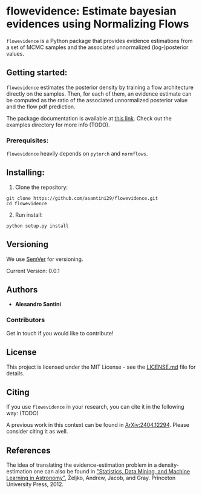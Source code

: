 # flowevidence: Estimate bayesian evidences using Normalizing Flows

`flowevidence` is a Python package that provides evidence estimations from a set of MCMC samples and the associated unnormalized (log-)posterior values. 

## Getting started:
`flowevidence` estimates the posterior density by training a flow architecture directly on the samples. Then, for each of them, an evidence estimate can be computed as the ratio of the associated unnormalized posterior value and the flow pdf prediction.

The package documentation is available at [this link](https://asantini29.github.io/flowevidence/). Check out the examples directory for more info (TODO).

### Prerequisites:

`flowevidence` heavily depends on `pytorch` and `normflows`.

## Installing:
1. Clone the repository:
 ```
 git clone https://github.com/asantini29/flowevidence.git
 cd flowevidence
 ```
2. Run install:
 ```
 python setup.py install
 ```

## Versioning

We use [SemVer](http://semver.org/) for versioning. 

Current Version: 0.0.1

## Authors

* **Alesandro Santini**

### Contributors

Get in touch if you would like to contribute!

## License

This project is licensed under the MIT License - see the [LICENSE.md](LICENSE) file for details.

## Citing

If you use `flowevidence` in your research, you can cite it in the following way:
(TODO)

A previous work in this context can be found in [ArXiv:2404.12294](https://arxiv.org/abs/2404.12294). Please consider citing it as well.

## References

The idea of translating the evidence-estimation problem in a density-estimation one can also be found in ["Statistics, Data Mining, and Machine Learning in Astronomy"](https://press.princeton.edu/books/hardcover/9780691198309/statistics-data-mining-and-machine-learning-in-astronomy-pdf), Željko, Andrew, Jacob, and Gray. Princeton University Press, 2012.